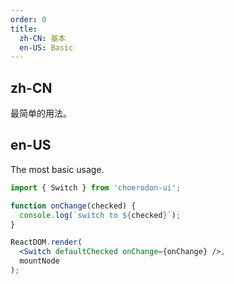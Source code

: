 ```yaml
---
order: 0
title:
  zh-CN: 基本
  en-US: Basic
---
```


## zh-CN

最简单的用法。

## en-US

The most basic usage.

````jsx
import { Switch } from 'choerodon-ui';

function onChange(checked) {
  console.log(`switch to ${checked}`);
}

ReactDOM.render(
  <Switch defaultChecked onChange={onChange} />,
  mountNode
);
````

<style>
.c7n-switch {
  margin-bottom: 8px;
}
</style>
